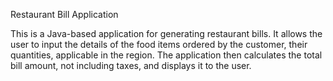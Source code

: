 Restaurant Bill Application


This is a Java-based application for generating restaurant bills.
It allows the user to input the details of the food items ordered by 
the customer, their quantities,  applicable in the region.
The application then calculates the total bill amount, not including taxes, 
and displays it to the user.
